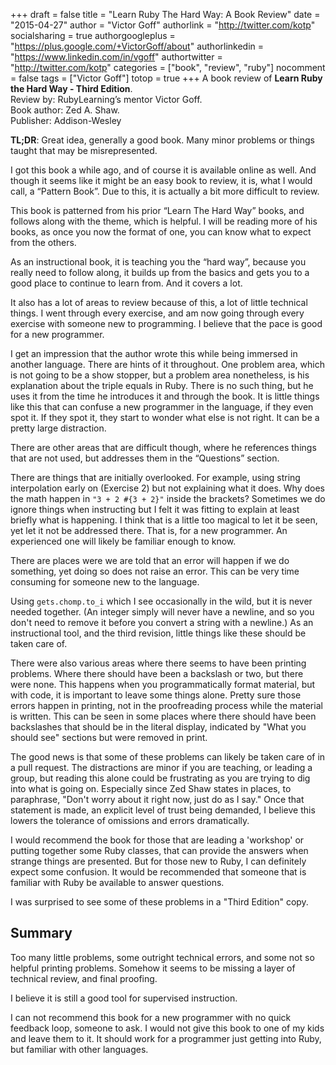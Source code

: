 +++
draft = false
title = "Learn Ruby The Hard Way: A Book Review"
date = "2015-04-27"
author = "Victor Goff"
authorlink = "http://twitter.com/kotp"
socialsharing = true
authorgoogleplus = "https://plus.google.com/+VictorGoff/about"
authorlinkedin = "https://www.linkedin.com/in/vgoff"
authortwitter = "http://twitter.com/kotp"
categories = ["book", "review", "ruby"]
nocomment = false
tags = ["Victor Goff"]
totop = true
+++
A book review of **Learn Ruby the Hard Way - Third Edition**.</br>
Review by: RubyLearning’s mentor Victor Goff.</br>
Book author: Zed A. Shaw.</br>
Publisher: Addison-Wesley</br><!--more-->
                      <!--more-->

**TL;DR**: Great idea, generally a good book.  Many minor problems or things
taught that may be misrepresented.

I got this book a while ago, and of course it is available online as well.  And
though it seems like it might be an easy book to review, it is, what I would
call, a “Pattern Book”.  Due to this, it is actually a bit more difficult to
review.

This book is patterned from his prior “Learn The Hard Way” books, and follows
along with the theme, which is helpful.  I will be reading more of his books,
as once you now the format of one, you can know what to expect from the others.

As an instructional book, it is teaching you the “hard way”, because you
really need to follow along, it builds up from the basics and gets you to a
good place to continue to learn from.  And it covers a lot.

It also has a lot of areas to review because of this, a lot of little
technical things.  I went through every exercise, and am now going through
every exercise with someone new to programming.  I believe that the pace is
good for a new programmer.

I get an impression that the author wrote this while being immersed in another
language.  There are hints of it throughout.  One problem area, which is not
going to be a show stopper, but a problem area nonetheless, is his explanation
about the triple equals in Ruby.  There is no such thing, but he uses it from
the time he introduces it and through the book.  It is little things like this
that can confuse a new programmer in the language, if they even spot it.  If
they spot it, they start to wonder what else is not right.  It can be a pretty
large distraction.

There are other areas that are difficult though, where he references things
that are not used, but addresses them in the “Questions” section.

There are things that are initially overlooked. For example, using string
interpolation early on (Exercise 2) but not explaining what it does.  Why does
the math happen in `"3 + 2 #{3 + 2}"` inside the brackets?  Sometimes we do
ignore things when instructing but I felt it was fitting to explain at least
briefly what is happening.  I think that is a little too magical to let it be
seen, yet let it not be addressed there.  That is, for a new programmer.  An
experienced one will likely be familiar enough to know.

There are places were we are told that an error will happen if we do something,
yet doing so does not raise an error.  This can be very time consuming for
someone new to the language.

Using `gets.chomp.to_i` which I see occasionally in the wild, but it is never
needed together.  (An integer simply will never have a newline, and so you
don't need to remove it before you convert a string with a newline.)  As an
instructional tool, and the third revision, little things like these should be
taken care of.

There were also various areas where there seems to have been printing problems.
Where there should have been a backslash or two, but there were none.  This
happens when you programmatically format material, but with code, it is
important to leave some things alone.  Pretty sure those errors happen in
printing, not in the proofreading process while the material is written.  This
can be seen in some places where there should have been backslashes that should
be in the literal display, indicated by "What you should see" sections but were
removed in print.

The good news is that some of these problems can likely be taken care of in a
pull request.  The distractions are minor if you are teaching, or leading a
group, but reading this alone could be frustrating as you are trying to dig
into what is going on.  Especially since Zed Shaw states in places, to
paraphrase, "Don't worry about it right now, just do as I say."  Once that
statement is made, an explicit level of trust being demanded, I believe this
lowers the tolerance of omissions and errors dramatically.

I would recommend the book for those that are leading a 'workshop' or putting
together some Ruby classes, that can provide the answers when strange things
are presented.  But for those new to Ruby, I can definitely expect some
confusion.  It would be recommended that someone that is familiar with Ruby be
available to answer questions.

I was surprised to see some of these problems in a "Third Edition" copy.

## Summary

Too many little problems, some outright technical errors, and some not so
helpful printing problems. Somehow it seems to be missing a layer of technical
review, and final proofing.

I believe it is still a good tool for supervised instruction.

I can not recommend this book for a new programmer with no quick feedback loop,
someone to ask.  I would not give this book to one of my kids and leave them to
it.  It should work for a programmer just getting into Ruby, but familiar with
other languages.
